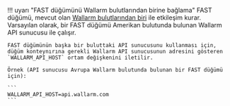 !!! uyarı "FAST düğümünü Wallarm bulutlarından birine bağlama"
    FAST düğümü, mevcut olan [Wallarm bulutlarından biri](../cloud-list.md) ile etkileşim kurar. Varsayılan olarak, bir FAST düğümü Amerikan bulutunda bulunan Wallarm API sunucusu ile çalışır. 
    
    FAST düğümünün başka bir buluttaki API sunucusunu kullanması için, düğüm konteynırına gerekli Wallarm API sunucusunun adresini gösteren `WALLARM_API_HOST` ortam değişkenini iletilir.

    Örnek (API sunucusu Avrupa Wallarm bulutunda bulunan bir FAST düğümü için):

    ```
    WALLARM_API_HOST=api.wallarm.com      
    ```